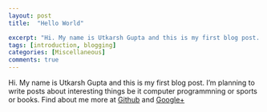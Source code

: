 ```yaml
---
layout: post
title:  "Hello World"

excerpt: "Hi. My name is Utkarsh Gupta and this is my first blog post. I’m planning to write posts about interesting things be it computer programmning or sports or books."
tags: [introduction, blogging]
categories: [Miscellaneous]
comments: true
---
```


Hi. My name is Utkarsh Gupta and this is my first blog post. I’m planning to write posts about interesting things be it computer programmning or sports or books.
Find about me more at [Github](https://github.com/khalibartan) and [Google+](https://plus.google.com/u/0/+UtkarshGupta_khalibartan)